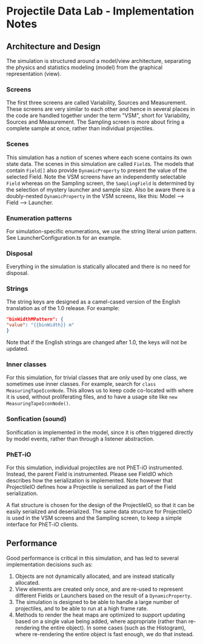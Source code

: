 # Projectile Data Lab - Implementation Notes

## Architecture and Design

The simulation is structured around a model/view architecture, separating the physics and statistics modeling (model)
from the graphical representation (view).

### Screens

The first three screens are called Variability, Sources and Measurement. These screens are very similar to each other
and hence in several places in the code are handled together under the term "VSM", short for Variability, Sources and
Measurement. The Sampling screen is more about firing a complete sample at once, rather than individual projectiles.

### Scenes

This simulation has a notion of scenes where each scene contains its own state data. The scenes in this simulation are
called `Field`s. The models that contain `Field[]` also provide `DynamicProperty` to present the value of the selected
Field. Note the VSM screens have an independently selectable `Field` whereas on the Sampling screen, the `SamplingField`
is determined by the selection of mystery launcher and sample size. Also be aware there is a
doubly-nested `DynamicProperty` in the VSM screens, like this: Model --> Field --> Launcher.

### Enumeration patterns

For simulation-specific enumerations, we use the string literal union pattern. See LauncherConfiguration.ts for an
example.

### Disposal

Everything in the simulation is statically allocated and there is no need for disposal.

### Strings

The string keys are designed as a camel-cased version of the English translation as of the 1.0 release. For example:

```json
"binWidthMPattern": {
"value": "{{binWidth}} m"
}
```

Note that if the English strings are changed after 1.0, the keys will not be updated.

### Inner classes

For this simulation, for trivial classes that are only used by one class, we sometimes use inner classes. For example,
search for
`class MeasuringTapeIconNode`. This allows us to keep code co-located with where it is used, without proliferating
files, and to have a usage site like `new MeasuringTapeIconNode()`.

### Sonfication (sound)

Sonification is implemented in the model, since it is often triggered directly by model events, rather than through a listener abstraction.

### PhET-iO

For this simulation, individual projectiles are not PhET-iO instrumented. Instead, the parent Field is instrumented.
Please see FieldIO which describes how the serialization is implemented. Note however that ProjectileIO defines how a
Projectile is serialized as part of the Field serialization.

A flat structure is chosen for the design of the ProjectileIO, so that it can be easily serialized and deserialized. The
same data structure for ProjectileIO is used in the VSM screens and the Sampling screen, to keep a simple interface for
PhET-iO clients.

## Performance

Good performance is critical in this simulation, and has led to several implementation decisions such as:

1. Objects are not dynamically allocated, and are instead statically allocated.
2. View elements are created only once, and are re-used to represent different Fields or Launchers based on the result
   of a `DynamicProperty`.
3. The simulation is designed to be able to handle a large number of projectiles, and to be able to run at a high frame
   rate.
4. Methods to render the heat maps are optimized to support updating based on a single value being added, where
   appropriate (rather than re-rendering the entire object). In some cases (such as the Histogram), where re-rendering
   the entire object is fast enough, we do that instead.
